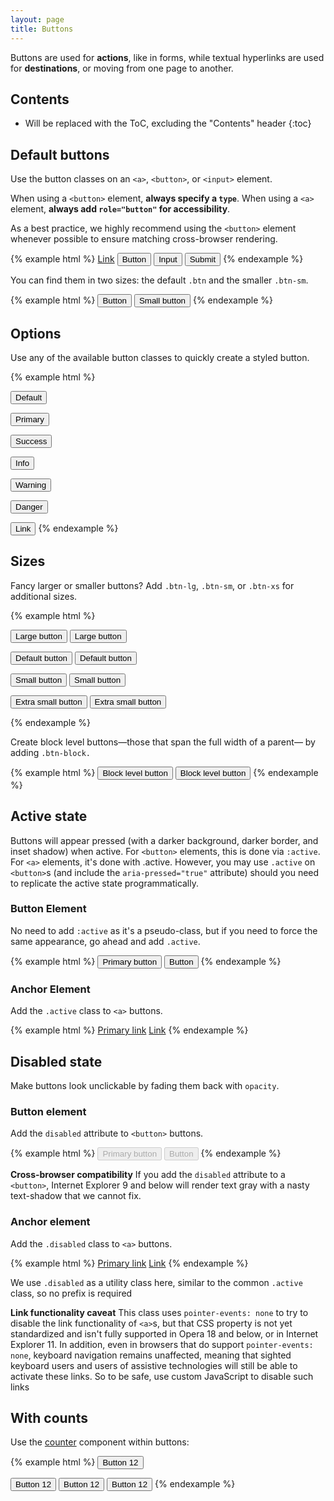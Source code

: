 ```yaml
---
layout: page
title: Buttons
---
```


Buttons are used for **actions**, like in forms, while textual hyperlinks are used for **destinations**, or moving from one page to another.

## Contents

* Will be replaced with the ToC, excluding the "Contents" header
{:toc}

## Default buttons

Use the button classes on an `<a>`, `<button>`, or `<input>` element.

When using a `<button>` element, **always specify a `type`**. When using a `<a>` element, **always add `role="button"` for accessibility**.

As a best practice, we highly recommend using the `<button>` element whenever possible to ensure matching cross-browser rendering.

{% example html %}
<a class="btn btn-default" href="#" role="button">Link</a>
<button class="btn btn-default" type="submit">Button</button>
<input class="btn btn-default" type="button" value="Input">
<input class="btn btn-default" type="submit" value="Submit">
{% endexample %}

You can find them in two sizes: the default `.btn` and the smaller `.btn-sm`.

{% example html %}
<button class="btn" type="button">Button</button>
<button class="btn btn-sm" type="button">Small button</button>
{% endexample %}

## Options
Use any of the available button classes to quickly create a styled button.

{% example html %}
<!-- Standard button -->
<button type="button" class="btn btn-default">Default</button>

<!-- Provides extra visual weight and identifies the primary action in a set of buttons -->
<button type="button" class="btn btn-primary">Primary</button>

<!-- Indicates a successful or positive action -->
<button type="button" class="btn btn-success">Success</button>

<!-- Contextual button for informational alert messages -->
<button type="button" class="btn btn-info">Info</button>

<!-- Indicates caution should be taken with this action -->
<button type="button" class="btn btn-warning">Warning</button>

<!-- Indicates a dangerous or potentially negative action -->
<button type="button" class="btn btn-danger">Danger</button>

<!-- Deemphasize a button by making it look like a link while maintaining button behavior -->
<button type="button" class="btn btn-link">Link</button>
{% endexample %}

## Sizes
Fancy larger or smaller buttons? Add `.btn-lg`, `.btn-sm`, or `.btn-xs` for additional sizes.

{% example html %}
<p>
  <button type="button" class="btn btn-primary btn-lg">Large button</button>
  <button type="button" class="btn btn-default btn-lg">Large button</button>
</p>
<p>
  <button type="button" class="btn btn-primary">Default button</button>
  <button type="button" class="btn btn-default">Default button</button>
</p>
<p>
  <button type="button" class="btn btn-primary btn-sm">Small button</button>
  <button type="button" class="btn btn-default btn-sm">Small button</button>
</p>
<p>
  <button type="button" class="btn btn-primary btn-xs">Extra small button</button>
  <button type="button" class="btn btn-default btn-xs">Extra small button</button>
</p>
{% endexample %}


Create block level buttons—those that span the full width of a parent— by adding `.btn-block.`

{% example html %}
<button type="button" class="btn btn-primary btn-lg btn-block">Block level button</button>
<button type="button" class="btn btn-default btn-lg btn-block">Block level button</button>
{% endexample %}

## Active state
Buttons will appear pressed (with a darker background, darker border, and inset shadow) when active. For `<button>` elements, this is done via `:active`. For `<a>` elements, it's done with .active. However, you may use `.active` on `<button>`s (and include the `aria-pressed="true"`
attribute) should you need to replicate the active state programmatically.

### Button Element

No need to add `:active` as it's a pseudo-class, but if you need to force the same appearance, go ahead and add `.active`.

{% example html %}
<button type="button" class="btn btn-primary btn-lg active">Primary button</button>
<button type="button" class="btn btn-default btn-lg active">Button</button>
{% endexample %}

### Anchor Element

Add the `.active` class to `<a>` buttons.

{% example html %}
<a href="#" class="btn btn-primary btn-lg active" role="button">Primary link</a>
<a href="#" class="btn btn-default btn-lg active" role="button">Link</a>
{% endexample %}

## Disabled state
Make buttons look unclickable by fading them back with `opacity`.

### Button element
Add the `disabled` attribute to `<button>` buttons.

{% example html %}
<button type="button" class="btn btn-lg btn-primary" disabled="disabled">Primary button</button>
<button type="button" class="btn btn-default btn-lg" disabled="disabled">Button</button>
{% endexample %}

**Cross-browser compatibility**
If you add the `disabled` attribute to a `<button>`, Internet Explorer 9 and below will render text gray with a nasty text-shadow that we cannot fix.

### Anchor element
Add the `.disabled` class to `<a>` buttons.

{% example html %}
<a href="#" class="btn btn-primary btn-lg disabled" role="button">Primary link</a>
<a href="#" class="btn btn-default btn-lg disabled" role="button">Link</a>
{% endexample %}

We use `.disabled` as a utility class here, similar to the common `.active` class, so no prefix is required

**Link functionality caveat**
This class uses `pointer-events: none` to try to disable the link functionality of `<a>`s, but that CSS property is not yet standardized and isn't fully supported in Opera 18 and below, or in Internet Explorer 11. In addition, even in browsers that do support `pointer-events: none`, keyboard navigation remains unaffected, meaning that sighted keyboard users and users of assistive technologies will still be able to activate these links. So to be safe, use custom JavaScript to disable such links

## With counts

Use the [counter](../utilities/#counter) component within buttons:

{% example html %}
<button class="btn btn-default" type="button">
  Button
  <span class="counter">12</span>
</button>

<button class="btn btn-primary" type="button">
  Button
  <span class="counter">12</span>
</button>

<button class="btn btn-danger" type="button">
  Button
  <span class="counter">12</span>
</button>

<button class="btn btn-link" type="button">
  Button
  <span class="counter">12</span>
</button>
{% endexample %}

